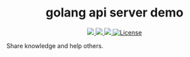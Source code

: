 <div align="center">
  <h1>golang api server demo</h1>
</div>
<p align="center">

<a href="https://github.com/qclaogui/golang-api-server/actions/workflows/ci.yml">
  <img src="https://github.com/qclaogui/golang-api-server/actions/workflows/ci.yml/badge.svg">
</a>

<a href="https://goreportcard.com/report/github.com/qclaogui/golang-api-server">
  <img src="https://goreportcard.com/badge/github.com/qclaogui/golang-api-server?v=1" />
</a>

<a href="https://hub.docker.com/r/qclaogui/golang-api-server">
  <img src="https://img.shields.io/docker/pulls/qclaogui/golang-api-server.svg">
</a>

<a href="https://github.com/qclaogui/golang-api-server/blob/master/LICENSE">
  <img src="https://img.shields.io/github/license/qclaogui/golang-api-server.svg" alt="License">
</a>

</p>

Share knowledge and help others.
